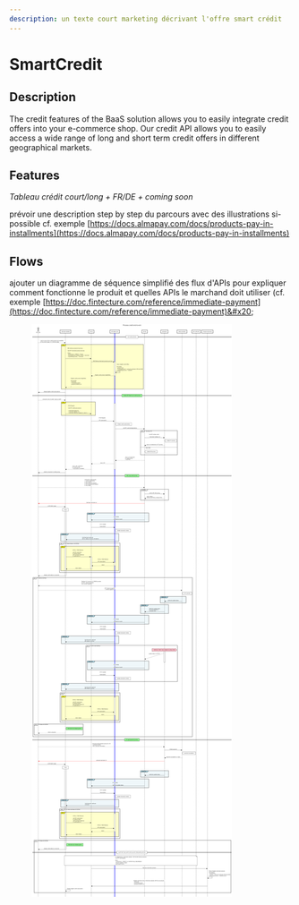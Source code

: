 ```yaml
---
description: un texte court marketing décrivant l'offre smart crédit
---
```


# SmartCredit

## Description

The credit features of the BaaS solution allows you to easily integrate credit offers into your e-commerce shop. Our credit API allows you to easily access a wide range of long and short term credit offers in different geographical markets.

## Features

_Tableau crédit court/long + FR/DE + coming soon_

prévoir une description step by step du parcours avec des illustrations si-possible cf. exemple [https://docs.almapay.com/docs/products-pay-in-installments](https://docs.almapay.com/docs/products-pay-in-installments)

## Flows

ajouter un diagramme de séquence simplifié des flux d'APIs pour expliquer comment fonctionne le produit et quelles APIs le marchand doit utiliser (cf. exemple [https://doc.fintecture.com/reference/immediate-payment](https://doc.fintecture.com/reference/immediate-payment)&#x20;

<figure><img src="../.gitbook/assets/Process credit end-to-end.png" alt=""><figcaption></figcaption></figure>
